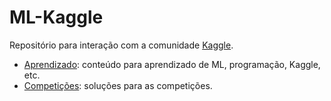 # ML-Kaggle

Repositório para interação com a comunidade [Kaggle](https://www.kaggle.com).

* [Aprendizado](aprendizado): conteúdo para aprendizado de ML, programação, Kaggle, etc.
* [Competições](competitions): soluções para as competições.
